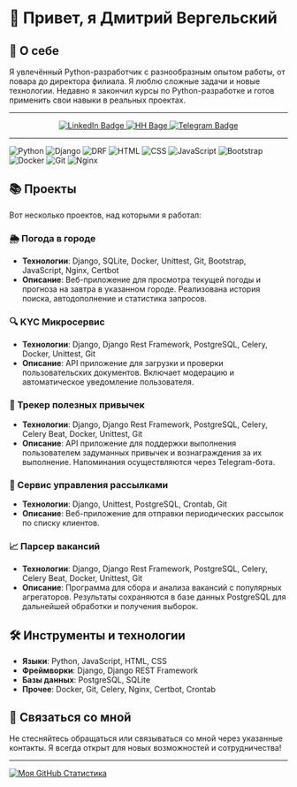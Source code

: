 # 👋 Привет, я Дмитрий Вергельский

## 🚀 О себе

Я увлечённый Python-разработчик с разнообразным опытом работы, от повара до директора филиала. Я люблю сложные задачи и новые технологии. Недавно я закончил курсы по Python-разработке и готов применить свои навыки в реальных проектах.

---

<div id="badges" align="center">
  <a href="https://linkedin.com/in/vergelsky/">
    <img src="https://img.shields.io/badge/LinkedIn-blue?style=for-the-badge&logo=linkedin&logoColor=white" alt="LinkedIn Badge"/>
  </a>
  <a href="your-linkedin-URL">
    <img src="https://img.shields.io/badge/HeadHuner-red?style=for-the-badge&logo=headhunter&logoColor=white" alt="HH Bage"/>
  </a>
  <a href="https://t.me/graf_werger">
    <img src="https://img.shields.io/badge/Telegram-blue?style=for-the-badge&logo=telegram&logoColor=white" alt="Telegram Badge"/>
  </a>
  <br>
  <img src="https://komarev.com/ghpvc/?username=vergelsky&style=flat-square&color=blue" alt="" align="center">
</div>

---

![Python](https://img.shields.io/badge/Python-F7DF1E?style=for-the-badge&logo=python&logoColor=black)
![Django](https://img.shields.io/badge/Django-316192?style=for-the-badge&logo=django&logoColor=white)
![DRF](https://img.shields.io/badge/node.js-6DA55F?style=for-the-badge&logo=DRF&logoColor=white)
![HTML](https://img.shields.io/badge/react-%2320232a.svg?style=for-the-badge&logo=HTML&logoColor=%2361DAFB)
![CSS](https://img.shields.io/badge/redux-%23593d88.svg?style=for-the-badge&logo=CSS&logoColor=white)
![JavaScript](https://img.shields.io/badge/threejs-black?style=for-the-badge&logo=JavaScript&logoColor=white)
![Bootstrap](https://img.shields.io/badge/Next-black?style=for-the-badge&logo=Bootstrap&logoColor=white)
![Docker](https://img.shields.io/badge/Docker-316192?style=for-the-badge&logo=docker&logoColor=white)
![Git](https://img.shields.io/badge/github%20actions-%232671E5.svg?style=for-the-badge&logo=git&logoColor=white)
![Nginx](https://img.shields.io/badge/github%20actions-%232671E5.svg?style=for-the-badge&logo=Nginx&logoColor=white)


## 📚 Проекты

Вот несколько проектов, над которыми я работал:

### 🌦️ Погода в городе
- **Технологии**: Django, SQLite, Docker, Unittest, Git, Bootstrap, JavaScript, Nginx, Certbot
- **Описание**: Веб-приложение для просмотра текущей погоды и прогноза на завтра в указанном городе. Реализована история поиска, автодополнение и статистика запросов.

### 🔍 KYC Микросервис
- **Технологии**: Django, Django Rest Framework, PostgreSQL, Celery, Docker, Unittest, Git
- **Описание**: API приложение для загрузки и проверки пользовательских документов. Включает модерацию и автоматическое уведомление пользователя.

### 📅 Трекер полезных привычек
- **Технологии**: Django, Django Rest Framework, PostgreSQL, Celery, Celery Beat, Docker, Unittest, Git
- **Описание**: API приложение для поддержки выполнения пользователем задуманных привычек и вознаграждения за их выполнение. Напоминания осуществляются через Telegram-бота.

### 📧 Сервис управления рассылками
- **Технологии**: Django, Unittest, PostgreSQL, Crontab, Git
- **Описание**: Веб-приложение для отправки периодических рассылок по списку клиентов.

### 📈 Парсер вакансий
- **Технологии**: Django, Django Rest Framework, PostgreSQL, Celery, Celery Beat, Docker, Unittest, Git
- **Описание**: Программа для сбора и анализа вакансий с популярных агрегаторов. Результаты сохраняются в базе данных PostgreSQL для дальнейшей обработки и получения выборок.

## 🛠️ Инструменты и технологии

- **Языки**: Python, JavaScript, HTML, CSS
- **Фреймворки**: Django, Django REST Framework
- **Базы данных**: PostgreSQL, SQLite
- **Прочее**: Docker, Git, Celery, Nginx, Certbot, Crontab

## 🌟 Связаться со мной

Не стесняйтесь обращаться или связываться со мной через указанные контакты. Я всегда открыт для новых возможностей и сотрудничества!

---

[![Моя GitHub Статистика](https://github-readme-stats.vercel.app/api?username=yourusername&show_icons=true&hide_title=true&hide=prs&count_private=true&hide_border=true&theme=dark)](https://github.com/yourusername)
